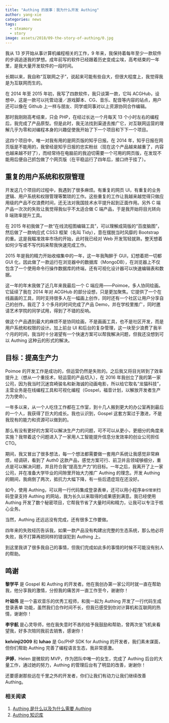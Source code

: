 ```yaml
---
title: "Authing 的故事：我为什么开发 Authing"
author: yang-xie
categories: news
tags:
  - steamory
  - story
image: assets/2018/09-the-story-of-authing/0.jpg
---
```


我从 13 岁开始从事计算机编程相关的工作，9 年来，我保持着每年至少一款软件的步调追逐我的梦想。成年前写的软件已经跟着历史变成尘埃，高考结束的一年里，是我大量开发软件的一段时间。

长期以来，我自称“互联网之子”，说起来可能有些自大，但很大程度上，我觉得我是为互联网而生的。

在 2014 年至 2015 年初，我写了四款软件，我只谈第一款，它叫 ACGHub，设想中，这是一款可以托管动漫／游戏脚本、CG、音乐、配音等内容的站点，用户还可以像在 Github 上一样与朋友、同学或同事对以上资源协同合作编辑。

那时我刚刚高考结束，只会 PHP，在经过长达一个月每天 13 个小时左右的编程后，我完成了产品原型。但是此时，我无法找到渠道去推广它，对互联网运营的理解几乎为零和对编程本身的兴趣促使我开始了下一个项目和下下一个项目。

这四个项目中，唯一对我有用的是网页版的知乎日报。在 2014 年，知乎日报在网页版是不能用的，我曾经是知乎日报的忠实粉丝（现在这个产品越来越重了，内容也越来越不好了），而经常待在电脑前的我迫切需要一个可用的网页版，在发现不能用后便自己抓包做了个网页版（在平稳运行了四年后，接口终于挂了）。

## 重复的用户系统和权限管理

开发这几个项目的过程中，我遇到了很多麻烦。有重复的网页 UI，有重复的业务逻辑、用户系统和权限管理等繁琐的工作。这些重复的工作让我越来越觉得只做应用级的产品不仅浪费时间，还无法对我国技术水平提升起到正面作用。另外 C 端产品一次次的失败让我觉得我似乎不太适合做 C 端产品，于是我开始将目光转向 B 端效率提升工具。

在 2015 年初我做了一款“在线流程图编辑工具”，可以理解成简版的“百度脑图”，然后做了一款响应式 CSS3 框架（名叫 Tidy），意在摆脱当时风靡的 Bootstrap 的重。这是我瞄准效率市场的开始，此时我已经对 Web 开发驾轻就熟，整天想着如何少写或不写代码来帮我快速完成工作。

2015 年是我的精力开始收缩集中的一年，这一年我陶醉于 GUI，幻想着把一切都 GUI 化，因此做了一款运行在浏览器中的数据库（MongoDB），在浏览器上不仅包含了一个使用命令行操作数据库的终端，还有可视化设计器可以快速编辑表和数据。

这一年的年末我做了近几年来我最后一个 C 端应用——Poimoe，多人协同绘画。它延续了我在 2014 年对 ACGHub 的部分设想，只是更加聚焦。它提供了一个在线画画的工具，同时支持很多人在一幅画上创作，同时还有一个社区让用户分享自己的创作。我花了 3 个多月的时间完成了产品 Demo，并在学校里推广，同时邀请艺术学院的同学试用，得到了不错的反响。

做这个产品遇到最大的麻烦不是协同绘画，不是画画工具，也不是社区开发，而是用户系统和权限的设计。加上前台 UI 和后台的复杂管理，这一块至少浪费了我半个月的时间，我当时十分渴望有一个快速方案可以帮我解决问题，但我还没想到可以 Authing 这种云的形式的解决。

## 目标：提高生产力

Poimoe 的开发工作是成功的，但运营仍然是失败的。之后我又将目光转到了效率提升上（想从一个重技术，轻运营的产品切入），在 2016 年我创立了我的第一家公司，因为我当时沉迷宫崎骏名和新海诚的动画电影，所以给它取名“龙猫科技”，主营业务是在线编程工具和可视化编程（Gospel，福音计划，以解放开发者生产力为使命）。

一年多以来，从一个人吃住工作都在工作室，到十几人搬到更大的办公室再到最后的一个人，我获得了巨大的成长。我也认识到，Gospel 这套方案过于激进，不是我现有的能力和资源可以做到的。

那么有没有更好的方案可以解决生产力的问题，可不可以从更小，更细分的角度来实施？我带着这个问题进入了一家用人工智能提升信息分发效率的创业公司担任 CTO。

期间，我又冒出了很多想法，每一个想法都需要做一套用户系统让我感觉非常麻烦，经调研，看到了 Auth0 这款产品，感觉方案可行、前卫并且领域够细分，重点是可以解决问题，并且符合我“提高生产力”的目标。一年之后，我离开了上一家公司，并在准备大学毕业的间隙里开始大力推广 Authing 的理念。开发 Authing 的期间，我病倒了两次，抵抗力大幅下降，有一些后遗症现在还没好。

如今，使用 Authing，可以用一行代码集成登录表单，还可以用小程序`身份管家`扫码登录支持 Authing 的网站，我为长久以来取得的成果感到满意。我已经使用 Authing 开发了数个秘密项目，它帮我节省了大量时间和精力，让我可以专注于核心业务。

当然，Authing 还远远没有完成，还有很多工作要做。

四年来的失败经历告诉我，如果一款产品没有构建出完整的生态系统，那么他必将失败，我不打算再把同样的错误犯到 Authing 上。

到这里我讲了很多我自己的事情，但我们完成如此多的事情的时候不可能没有别人的帮助。

## 鸣谢

**黎学平** 是 Gospel 和 Authing 的开发者。他在我创办第一家公司时就一直在帮助我，他分享我的激情，分担我的痛苦并一直工作至今，谢谢你！

**叶祖伟** 是一个喜欢音乐的优秀工程师，和我一起为 Authing 开发了一行代码生成登录表单 功能，虽然我们合作时间不长，但我已感受到你对计算机和互联网的热情，谢谢你！

**李宇航** 是心灵导师，他在我失意时不吝的给予我鼓励和帮助，曾两次坐飞机来看望我，好多次陪同我前去销售，感谢你！

**kelvinji2009** 和 **luhao** 是 Go/PHP SDK for Authing 的开发者，我们素未谋面，但你们帮助 Authing 完善了编程语言生态，我非常感激。

**尹婷**，Helen 是微软的 MVP，作为团队中唯一的女生，完成了 Authing 后台的大量工作，通过她的努力，Authing 的管理后台有了明显的改善，谢谢你！

还要感谢那些远在千里之外的开发者，你们让我们有动力让我们继续改善 Authing。

### 相关阅读

1. [Authing 是什么以及为什么需要 Authing](https://authing.cn/blog//Authing%E6%98%AF%E4%BB%80%E4%B9%88%E4%BB%A5%E5%8F%8A%E4%B8%BA%E4%BB%80%E4%B9%88%E9%9C%80%E8%A6%81Authing.html)
2. [Authing 知识库](https://learn.authing.cn/authing/)
